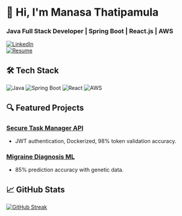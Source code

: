 # 👋 Hi, I'm Manasa Thatipamula  
### Java Full Stack Developer | Spring Boot | React.js | AWS  

[![LinkedIn](https://img.shields.io/badge/LinkedIn-Connect-blue)](www.linkedin.com/in/manasathatipamula)  
[![Resume](https://img.shields.io/badge/📄-Download_Resume-green)](link_to_resume.pdf)  

## 🛠️ Tech Stack  
![Java](https://img.shields.io/badge/Java-ED8B00?style=flat&logo=openjdk&logoColor=white)
![Spring Boot](https://img.shields.io/badge/Spring_Boot-6DB33F?style=flat&logo=spring&logoColor=white)
![React](https://img.shields.io/badge/React-20232A?style=flat&logo=react&logoColor=61DAFB)
![AWS](https://img.shields.io/badge/AWS-232F3E?style=flat&logo=amazon-aws&logoColor=white)

## 🔍 Featured Projects  
### [Secure Task Manager API](repo-url)  
- JWT authentication, Dockerized, 98% token validation accuracy.  
### [Migraine Diagnosis ML](repo-url)  
- 85% prediction accuracy with genetic data.  

## 📈 GitHub Stats  
[![GitHub Streak](https://streak-stats.demolab.com?user=manasathatipamula&theme=dark)](https://git.io/streak-stats)  
